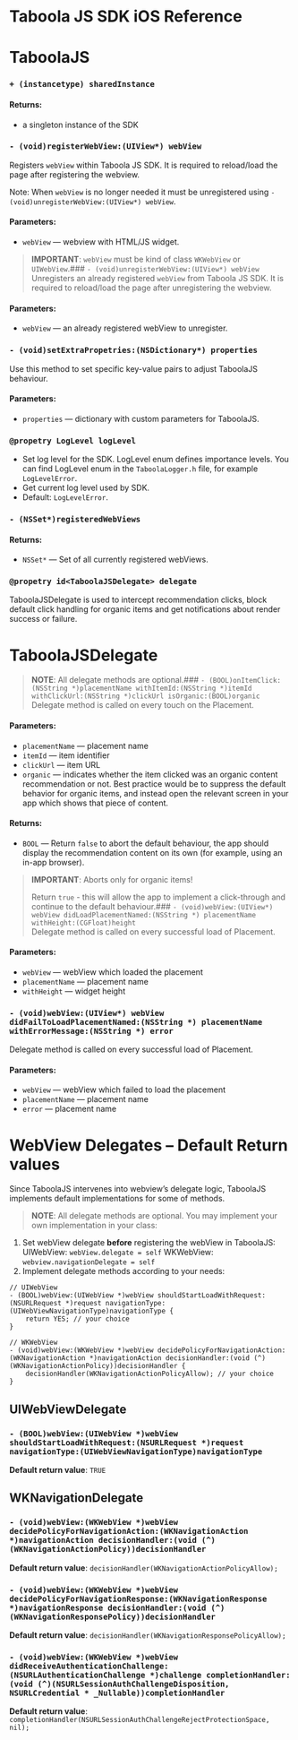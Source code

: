 # Taboola JS SDK iOS Reference
# TaboolaJS
### `+ (instancetype) sharedInstance`
#### **Returns:**
* a singleton instance of the SDK
### `- (void)registerWebView:(UIView*) webView`
Registers `webView` within Taboola JS SDK. It is required to reload/load the page after registering the webview.

Note: When `webView` is no longer needed it must be unregistered using `- (void)unregisterWebView:(UIView*) webView`.
#### **Parameters:**
* `webView` — webview with HTML/JS widget.
> **IMPORTANT**: `webView` must be kind of class `WKWebView` or `UIWebView`.### `- (void)unregisterWebView:(UIView*) webView`  
Unregisters an already registered `webView` from Taboola JS SDK. It is required to reload/load the page after unregistering the webview.
#### **Parameters:**
* `webView` — an already registered webView to unregister.
### `- (void)setExtraPropetries:(NSDictionary*) properties`
Use this method to set specific key-value pairs to adjust TaboolaJS behaviour.
#### **Parameters:**
* `properties` — dictionary with custom parameters for TaboolaJS.
### `@propetry LogLevel logLevel`
* Set log level for the SDK. LogLevel enum defines importance levels. You can find LogLevel enum in the `TaboolaLogger.h` file, for example `LogLevelError`.
* Get  current log level used by SDK.
* Default: `LogLevelError`.
### `- (NSSet*)registeredWebViews`
#### **Returns:**
* `NSSet*` — Set of all currently registered webViews.
### `@propetry id<TaboolaJSDelegate> delegate`
TaboolaJSDelegate is used to intercept recommendation clicks, block default click handling for organic items and get notifications about render success or failure.
# TaboolaJSDelegate
> **NOTE**: All delegate methods are optional.### `- (BOOL)onItemClick:(NSString *)placementName withItemId:(NSString *)itemId withClickUrl:(NSString *)clickUrl isOrganic:(BOOL)organic`  
Delegate method is called on every touch on the Placement.
#### **Parameters:**
* `placementName` — placement name
* `itemId` —  item identifier
* `clickUrl` — item URL
* `organic` — indicates whether the item clicked was an organic content recommendation or not. Best practice would be to suppress the default behavior for organic items, and instead open the relevant screen in your app which shows that piece of content.
#### **Returns:**
* `BOOL` — Return `false` to abort the default behaviour, the app should display the recommendation content on its own (for example, using an in-app browser).
> **IMPORTANT**: Aborts only for organic items!  
>   
> Return `true` - this will allow the app to implement a click-through and continue to the default behaviour.### `- (void)webView:(UIView*) webView didLoadPlacementNamed:(NSString *) placementName withHeight:(CGFloat)height`  
Delegate method is called on every successful load of Placement.
#### **Parameters:**
* `webView` —  webView which loaded the placement
* `placementName` — placement name
* `withHeight` — widget height
### `- (void)webView:(UIView*) webView didFailToLoadPlacementNamed:(NSString *) placementName withErrorMessage:(NSString *) error`
Delegate method is called on every successful load of Placement.
#### **Parameters:**
* `webView` —  webView which failed to load the placement
* `placementName` — placement name
* `error` — placement name

# WebView Delegates – Default Return values
Since TaboolaJS intervenes into webview’s delegate logic, TaboolaJS implements default implementations for some of methods.
> **NOTE**: All delegate methods are optional. You may implement your own implementation in your class:  
1. Set webView delegate **before** registering the webView in TaboolaJS:
UIWebView:  `webView.delegate = self` 
WKWebView: `webview.navigationDelegate = self`
2. Implement delegate methods according to your needs:
```
// UIWebView
- (BOOL)webView:(UIWebView *)webView shouldStartLoadWithRequest:(NSURLRequest *)request navigationType:(UIWebViewNavigationType)navigationType {
    return YES; // your choice
}

// WKWebView
- (void)webView:(WKWebView *)webView decidePolicyForNavigationAction:(WKNavigationAction *)navigationAction decisionHandler:(void (^)(WKNavigationActionPolicy))decisionHandler {
    decisionHandler(WKNavigationActionPolicyAllow); // your choice
}
```
 
## UIWebViewDelegate
### `- (BOOL)webView:(UIWebView *)webView shouldStartLoadWithRequest:(NSURLRequest *)request navigationType:(UIWebViewNavigationType)navigationType`
**Default return value**: `TRUE`
## WKNavigationDelegate
### `- (void)webView:(WKWebView *)webView decidePolicyForNavigationAction:(WKNavigationAction *)navigationAction decisionHandler:(void (^)(WKNavigationActionPolicy))decisionHandler`
**Default return value**: `decisionHandler(WKNavigationActionPolicyAllow);`

### `- (void)webView:(WKWebView *)webView decidePolicyForNavigationResponse:(WKNavigationResponse *)navigationResponse decisionHandler:(void (^)(WKNavigationResponsePolicy))decisionHandler`
**Default return value**: `decisionHandler(WKNavigationResponsePolicyAllow);`

### `- (void)webView:(WKWebView *)webView didReceiveAuthenticationChallenge:(NSURLAuthenticationChallenge *)challenge completionHandler:(void (^)(NSURLSessionAuthChallengeDisposition, NSURLCredential * _Nullable))completionHandler`
**Default return value**: `completionHandler(NSURLSessionAuthChallengeRejectProtectionSpace, nil);`
